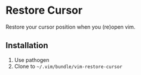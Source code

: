 # Restore Cursor

Restore your cursor position when you (re)open vim.

## Installation

1. Use pathogen
2. Clone to `~/.vim/bundle/vim-restore-cursor`
